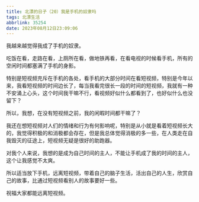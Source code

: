 ```yaml
---
title: 北漂的日子（20）我是手机的奴隶吗
tags: 北漂生活
abbrlink: 35254
date: 2023年08月12日23:09:06
---
```


我越来越觉得我成了手机的奴隶。

吃饭在看，走路在看，上厕所在看，做地铁再看，在看电视的时候看手机，所有的空闲时间都塞满了手机的身影。

特别是短视频充斥在手机的各处，看手机的大部分时间在看短视频，特别是今年以来，我看短视频的时间边长了，每当我看完很长一段的时间的短视频，我就有一种不安涌上心头，这个时间我干嘛不行，看视频好似什么都看到了，也好似什么也没留下？

所以，我想，在没有短视频之前，我的闲暇时间都干嘛了？

我还在想短视频对人们的情绪和行为有何影响呢，特别是从小就是看着短视频长大的，我觉得积极的和消极都会存在，但是我总体觉得消极的多一些，在人类走在自我毁灭的征途上，短视频无疑是很好的助跑器。

对我个人来说，我想的是成为自己时间的主人，不能让手机成了我的时间的主人，这个让我感觉不太爽。

所以适当放下手机，远离短视频，带着自己的脑子生活，活出自己的人生，欣赏自己的故事，比通过短视频看别人的故事要好一些。

祝福大家都能远离短视频。
